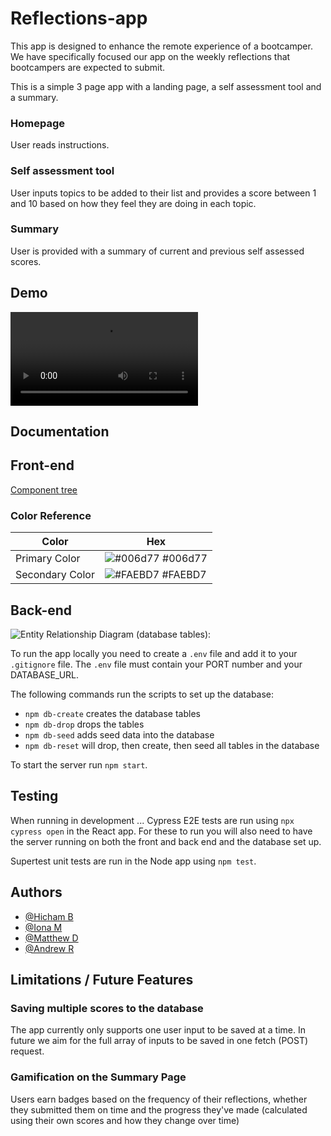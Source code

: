 # Reflections-app

This app is designed to enhance the remote experience of a bootcamper. We have specifically focused our app on the weekly reflections that bootcampers are expected to submit.

This is a simple 3 page app with a landing page, a self assessment tool and a summary.

### Homepage 
User reads instructions.

### Self assessment tool

User inputs topics to be added to their list and provides a score between 1 and 10 based on how they feel they are doing in each topic.

### Summary
User is provided with a summary of current and previous self assessed scores. 

## Demo 

![Demo GIF:](reflectifyDemo.mov)


## Documentation 

## Front-end

[Component tree](https://github.com/SchoolOfCode/bc13_w9_project-frontend-object-mutate-ninja-turtles-front/tree/main/reflections-project/Images
)


### Color Reference

| Color             | Hex                                                                |
| ----------------- | ------------------------------------------------------------------ |
| Primary Color | ![#006d77](https://via.placeholder.com/10/006d77?text=+) #006d77 |
| Secondary Color | ![#FAEBD7](https://via.placeholder.com/10/FAEBD7?text=+) #FAEBD7 |


## Back-end

![Entity Relationship Diagram (database tables):]()

To run the app locally you need to create a `.env` file and add it to your `.gitignore` file. The `.env` file must contain your PORT number and your DATABASE_URL.

 The following commands run the scripts to set up the database:
- `npm db-create` creates the database tables
- `npm db-drop` drops the tables
- `npm db-seed` adds seed data into the database
- `npm db-reset` will drop, then create, then seed all tables in the database

To start the server run `npm start`.

## Testing

When running in development ...
Cypress E2E tests are run using `npx cypress open` in the React app.
For these to run you will also need to have the server running on both the front and back end and the database set up. 

Supertest unit tests are run in the Node app using `npm test`.

## Authors

- [@Hicham B](https://www.github.com/HBE17)
- [@Iona M](https://www.github.com/ionajosephine)
- [@Matthew D](https://www.github.com/matt190589)
- [@Andrew R](https://www.github.com/AndyRoo0)

## Limitations / Future Features

### Saving multiple scores to the database
The app currently only supports one user input to be saved at a time. In future we aim for the full array of inputs to be saved in one fetch (POST) request.

### Gamification on the Summary Page
Users earn badges based on the frequency of their reflections, whether they submitted them on time and the progress they've made (calculated using their own scores and how they change over time)


